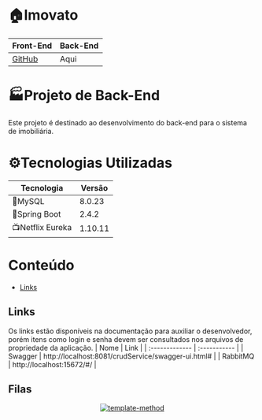 # 🏠Imovato

Front-End|Back-End
--|--
[GitHub](https://github.com/RP-IV-GP2/front-web)| Aqui

# 🏭Projeto de Back-End 
Este projeto é destinado ao desenvolvimento do back-end para o sistema de imobiliária.

# ⚙Tecnologias Utilizadas

Tecnologia|Versão 
----|----
🐬MySQL|8.0.23
🍃Spring Boot|2.4.2
📺Netflix Eureka|1.10.11

# Conteúdo
- [Links](#Links)

## Links
Os links estão disponíveis na documentação para auxiliar o desenvolvedor, porém itens como login e senha devem ser consultados nos arquivos de propriedade da aplicação.
|  Nome           | Link    | 
| :-------------  | :----------- |
| Swagger      |  http://localhost:8081/crudService/swagger-ui.html# |
| RabbitMQ      | http://localhost:15672/#/ |

## Filas
<p align="center">
  <a href="https://github.com/SamuelModesto">
      <img alt="template-method" src="https://github.com/SamuelModesto/Imagens/blob/master/Imagens%20Imovato/ImovatoFilas.jpeg" />
  </a>
</p>

